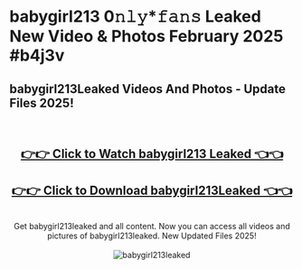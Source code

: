 # babygirl213 0𝚗𝚕𝚢*𝚏𝚊𝚗𝚜 Leaked New Video & Photos February 2025 #b4j3v

<h2>babygirl213Leaked Videos And Photos - Update Files 2025!</h2>
<br>
<div align="center">
<h2><a href="https://mediaupload.pro?title=babygirl213&ref=11F" rel="nofollow">👉👉 Click to Watch babygirl213 Leaked 👈👈</a></h2>
<h2><a href="https://mediaupload.pro?title=babygirl213&ref=11F" rel="nofollow">👉👉 Click to Download babygirl213Leaked 👈👈</a></h2>
<br>
Get babygirl213leaked and all content. Now you can access all videos and pictures of babygirl213leaked. New Updated Files 2025!
<br>
<br>
<a href="https://mediaupload.pro?title=babygirl213&ref=11F" rel="nofollow" data-target="animated-image.originalLink"><img src="https://i.ibb.co/Gkj2r4b/banner.png" alt="babygirl213leaked" style="max-width: 100%; display: inline-block;" data-target="animated-image.originalImage"></a>
</div>
<br>

